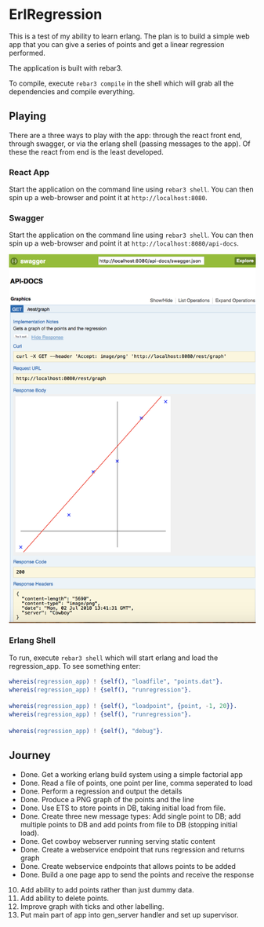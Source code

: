 # ErlRegression

This is a test of my ability to learn erlang. The plan is to build a simple web app that you can give a series of points and get a linear regression performed.

The application is built with rebar3. 

To compile, execute `rebar3 compile` in the shell which will grab all the dependencies and compile everything. 

## Playing

There are a three ways to play with the app: through the react front end, through swagger, or via the erlang shell (passing messages to the app). Of these the react from end is the least developed.

### React App
Start the application on the command line using `rebar3 shell`. You can then spin up a web-browser and point it at `http://localhost:8080`.

### Swagger
Start the application on the command line using `rebar3 shell`. You can then spin up a web-browser and point it at `http://localhost:8080/api-docs`.

![alt text](https://raw.githubusercontent.com/garethwebber/erlregression/master/priv/v1_graph.png "Regression Graph")

### Erlang Shell
To run, execute `rebar3 shell` which will start erlang and load the regression_app. To see something enter: 

```erlang
whereis(regression_app) ! {self(), "loadfile", "points.dat"}.
whereis(regression_app) ! {self(), "runregression"}.         

whereis(regression_app) ! {self(), "loadpoint", {point, -1, 20}}.
whereis(regression_app) ! {self(), "runregression"}.             

whereis(regression_app) ! {self(), "debug"}.        
```

## Journey

+ Done. Get a working erlang build system using a simple factorial app
+ Done. Read a file of points, one point per line, comma seperated to load
+ Done. Perform a regression and output the details 
+ Done. Produce a PNG graph of the points and the line
+ Done. Use ETS to store points in DB, taking initial load from file. 
+ Done. Create three new message types: Add single point to DB; add multiple points to DB and add points from file to DB (stopping initial load).  
+ Done. Get cowboy webserver running serving static content
+ Done. Create a webservice endpoint that runs regression and returns graph
+ Done. Create webservice endpoints that allows points to be added
+ Done. Build a one page app to send the points and receive the response
10. Add ability to add points rather than just dummy data.
11. Add ability to delete points.
12. Improve graph with ticks and other labelling.
13. Put main part of app into gen_server handler and set up supervisor.
